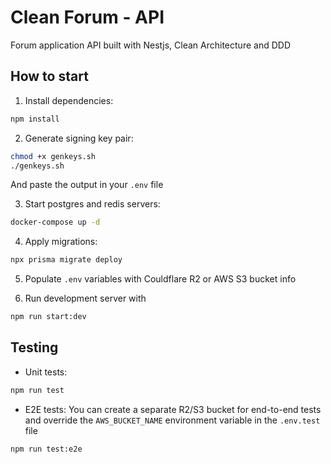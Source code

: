 # Clean Forum - API

Forum application API built with Nestjs, Clean Architecture and DDD

## How to start
1. Install dependencies:
```bash
npm install
```

2. Generate signing key pair:
```bash
chmod +x genkeys.sh
./genkeys.sh
```
And paste the output in your `.env` file

3. Start postgres and redis servers:
```bash
docker-compose up -d
```
4. Apply migrations:
```bash
npx prisma migrate deploy
```

5. Populate `.env` variables with Couldflare R2 or AWS S3 bucket info

6. Run development server with
```bash
npm run start:dev
```


## Testing

- Unit tests:
```bash
npm run test
```

- E2E tests:
You can create a separate R2/S3 bucket for end-to-end tests and override the `AWS_BUCKET_NAME` environment variable in the `.env.test` file

```bash
npm run test:e2e
```
